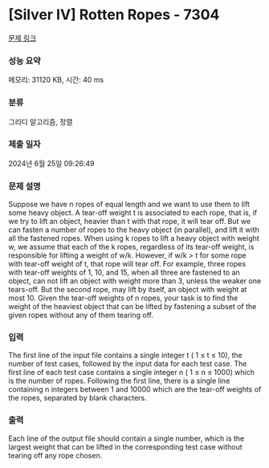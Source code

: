 # [Silver IV] Rotten Ropes - 7304 

[문제 링크](https://www.acmicpc.net/problem/7304) 

### 성능 요약

메모리: 31120 KB, 시간: 40 ms

### 분류

그리디 알고리즘, 정렬

### 제출 일자

2024년 6월 25일 09:26:49

### 문제 설명

<p>Suppose we have n ropes of equal length and we want to use them to lift some heavy object. A tear-off weight t is associated to each rope, that is, if we try to lift an object, heavier than t with that rope, it will tear off. But we can fasten a number of ropes to the heavy object (in parallel), and lift it with all the fastened ropes. When using k ropes to lift a heavy object with weight w, we assume that each of the k ropes, regardless of its tear-off weight, is responsible for lifting a weight of w/k. However, if w/k > t for some rope with tear-off weight of t, that rope will tear off. For example, three ropes with tear-off weights of 1, 10, and 15, when all three are fastened to an object, can not lift an object with weight more than 3, unless the weaker one tears-off. But the second rope, may lift by itself, an object with weight at most 10. Given the tear-off weights of n ropes, your task is to find the weight of the heaviest object that can be lifted by fastening a subset of the given ropes without any of them tearing off.</p>

### 입력 

 <p>The first line of the input file contains a single integer t ( 1 ≤ t ≤ 10), the number of test cases, followed by the input data for each test case. The first line of each test case contains a single integer n ( 1 ≤ n ≤ 1000) which is the number of ropes. Following the first line, there is a single line containing n integers between 1 and 10000 which are the tear-off weights of the ropes, separated by blank characters.</p>

### 출력 

 <p>Each line of the output file should contain a single number, which is the largest weight that can be lifted in the corresponding test case without tearing off any rope chosen.</p>

